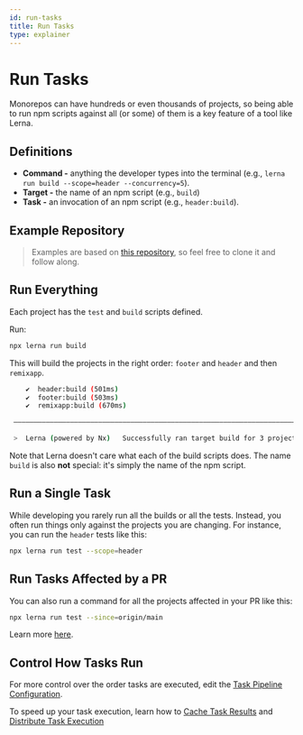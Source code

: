 ```yaml
---
id: run-tasks
title: Run Tasks
type: explainer
---
```


# Run Tasks

Monorepos can have hundreds or even thousands of projects, so being able to run npm scripts against all (or some) of
them is a key feature of a tool like Lerna.

## Definitions

- **Command -** anything the developer types into the terminal (e.g., `lerna run build --scope=header --concurrency=5`).
- **Target -** the name of an npm script (e.g., `build`)
- **Task -** an invocation of an npm script (e.g., `header:build`).

## Example Repository

> Examples are based on [this repository](https://github.com/lerna/getting-started-example), so feel free to clone it
> and follow along.

## Run Everything

Each project has the `test` and `build` scripts defined.

Run:

```bash
npx lerna run build
```

This will build the projects in the right order: `footer` and `header` and then `remixapp`.

```bash title="Terminal Output"
    ✔  header:build (501ms)
    ✔  footer:build (503ms)
    ✔  remixapp:build (670ms)

 —————————————————————————————————————————————————————————————————————————————

 >  Lerna (powered by Nx)   Successfully ran target build for 3 projects (1s)

```

Note that Lerna doesn't care what each of the build scripts does. The name `build` is also **not** special: it's simply
the name of the npm script.

## Run a Single Task

While developing you rarely run all the builds or all the tests. Instead, you often run things only against the projects
you are changing. For instance, you can run the `header` tests like this:

```bash
npx lerna run test --scope=header
```

## Run Tasks Affected by a PR

You can also run a command for all the projects affected in your PR like this:

```bash
npx lerna run test --since=origin/main
```

Learn more [here](../api-reference/commands).

## Control How Tasks Run

For more control over the order tasks are executed, edit the [Task Pipeline Configuration](../concepts/task-pipeline-configuration).

To speed up your task execution, learn how to [Cache Task Results](./cache-tasks) and [Distribute Task Execution](./distribute-tasks)
